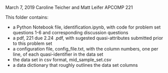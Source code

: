 March 7, 2019
Caroline Teicher and Matt Leifer 
APCOMP 221 

This folder contains: 
- a Python Notebook file, identification.ipynb, with code for problem set questions 1-6 and corresponding discussion questions 
- a pdf, 221 due 2.24 .pdf, with sugested quasi-attributes submitted prior to this problem set 
- a configuration file, config_file.txt, with the column numbers, one per line, of each quasi-identifier in the data set
- the data set in csv format, mid_sample_set.csv
- a data dictionary that roughly outlines the data set columns 
